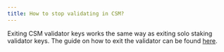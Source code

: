 ```yaml
---
title: How to stop validating in CSM?
---
```


Exiting CSM validator keys works the same way as exiting solo staking validator keys. The guide on how to exit the validator can be found [here](https://docs.lido.fi/run-on-lido/csm/lido-csm-widget/exiting-csm-validators/exit-using-validator-keystores).
